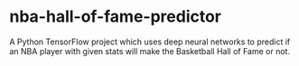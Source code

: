 # nba-hall-of-fame-predictor

A Python TensorFlow project which uses deep neural networks to predict if an NBA player with given stats will make the Basketball Hall of Fame or not. 